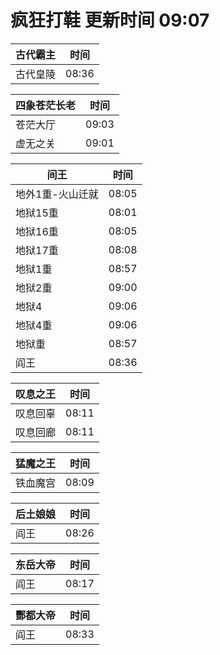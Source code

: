 # 疯狂打鞋 更新时间 09:07

| 古代霸主   | 时间    |
|--------|-------|
| 古代皇陵 | 08:36 |

| 四象苍茫长老   | 时间    |
|--------|-------|
| 苍茫大厅 | 09:03 |
| 虚无之关 | 09:01 |

| 间王   | 时间    |
|--------|-------|
| 地外1重-火山迁就 | 08:05 |
| 地狱15重 | 08:01 |
| 地狱16重 | 08:05 |
| 地狱17重 | 08:08 |
| 地狱1重 | 08:57 |
| 地狱2重 | 09:00 |
| 地狱4 | 09:06 |
| 地狱4重 | 09:06 |
| 地狱重 | 08:57 |
| 阎王 | 08:36 |

| 叹息之王   | 时间    |
|--------|-------|
| 叹息回辜 | 08:11 |
| 叹息回廊 | 08:11 |

| 猛魔之王   | 时间    |
|--------|-------|
| 铁血魔宫 | 08:09 |

| 后土娘娘   | 时间    |
|--------|-------|
| 阎王 | 08:26 |

| 东岳大帝   | 时间    |
|--------|-------|
| 阎王 | 08:17 |

| 酆都大帝   | 时间    |
|--------|-------|
| 阎王 | 08:33 |